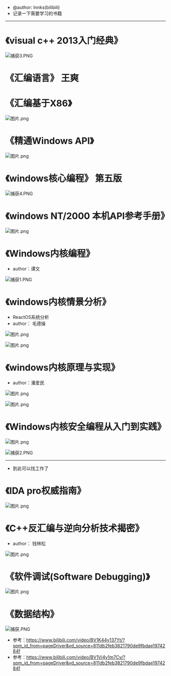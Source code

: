 - @author: Innks(bilibili)
- 记录一下需要学习的书籍
----
# 《visual c++ 2013入门经典》

![捕获3.PNG](https://p3-juejin.byteimg.com/tos-cn-i-k3u1fbpfcp/283157f9c2da48e58346cb1c6ad4c250~tplv-k3u1fbpfcp-watermark.image?)
# 《汇编语言》 王爽

# 《汇编基于X86》


![图片.png](https://p3-juejin.byteimg.com/tos-cn-i-k3u1fbpfcp/e4bf7550fd2c413eadcb4f57b5731057~tplv-k3u1fbpfcp-watermark.image?)

# 《精通Windows API》


![图片.png](https://p3-juejin.byteimg.com/tos-cn-i-k3u1fbpfcp/94a9a2f2eaf84ad2bff2b4ffdd5a8dd0~tplv-k3u1fbpfcp-watermark.image?)

# 《windows核心编程》 第五版


![捕获4.PNG](https://p1-juejin.byteimg.com/tos-cn-i-k3u1fbpfcp/ee79e485b2394441ac488ff7727c811d~tplv-k3u1fbpfcp-watermark.image?)

# 《windows NT/2000 本机API参考手册》


![图片.png](https://p3-juejin.byteimg.com/tos-cn-i-k3u1fbpfcp/fecd96f394904645877f3a5b0787a59e~tplv-k3u1fbpfcp-watermark.image?)

# 《Windows内核编程》
- author：谭文

![捕获1.PNG](https://p3-juejin.byteimg.com/tos-cn-i-k3u1fbpfcp/4ed28f75e801470cbd6e30943960cc2a~tplv-k3u1fbpfcp-watermark.image?)

# 《windows内核情景分析》
- ReactOS系统分析
- author： 毛德操

![图片.png](https://p3-juejin.byteimg.com/tos-cn-i-k3u1fbpfcp/083c8a5008294a53a9eac5284fb3d0d0~tplv-k3u1fbpfcp-watermark.image?)

![图片.png](https://p3-juejin.byteimg.com/tos-cn-i-k3u1fbpfcp/7518a64432f34ccba41818ae46bfe9af~tplv-k3u1fbpfcp-watermark.image?)




# 《windows内核原理与实现》 
- author：潘爱民

![图片.png](https://p3-juejin.byteimg.com/tos-cn-i-k3u1fbpfcp/32ebadc64915462b83b0cb8a477bb237~tplv-k3u1fbpfcp-watermark.image?)

![图片.png](https://p1-juejin.byteimg.com/tos-cn-i-k3u1fbpfcp/5a14e6da1def467aae0454b1fd1b2d8f~tplv-k3u1fbpfcp-watermark.image?)


# 《Windows内核安全编程从入门到实践》


![图片.png](https://p3-juejin.byteimg.com/tos-cn-i-k3u1fbpfcp/08c5821bcca34b93b0b0ba6b4166d103~tplv-k3u1fbpfcp-watermark.image?)



![捕获2.PNG](https://p1-juejin.byteimg.com/tos-cn-i-k3u1fbpfcp/89359bbb03be46d5bf8b60b8d7e045da~tplv-k3u1fbpfcp-watermark.image?)

----
- 到此可以找工作了
# 《IDA pro权威指南》


![图片.png](https://p1-juejin.byteimg.com/tos-cn-i-k3u1fbpfcp/eb27d80c16a94683bc340cf3d66128f6~tplv-k3u1fbpfcp-watermark.image?)




# 《C++反汇编与逆向分析技术揭密》
- author： 钱林松

![图片.png](https://p9-juejin.byteimg.com/tos-cn-i-k3u1fbpfcp/eced0516fe67457587ca6503927a7fb2~tplv-k3u1fbpfcp-watermark.image?)



# 《软件调试(Software Debugging)》
![图片.png](https://p3-juejin.byteimg.com/tos-cn-i-k3u1fbpfcp/608fe289682c4d6caf7a804955a8c597~tplv-k3u1fbpfcp-watermark.image?)



# 《数据结构》

![捕获.PNG](https://p1-juejin.byteimg.com/tos-cn-i-k3u1fbpfcp/6bd9f1ddc8844d0ea7d60a8bfa6e49f9~tplv-k3u1fbpfcp-watermark.image?)




- 参考：https://www.bilibili.com/video/BV1K44y137Yt/?spm_id_from=pageDriver&vd_source=811db2feb3821790de9fbdae1974284f
- 参考：https://www.bilibili.com/video/BV1Vi4y1m7Cv/?spm_id_from=pageDriver&vd_source=811db2feb3821790de9fbdae1974284f



